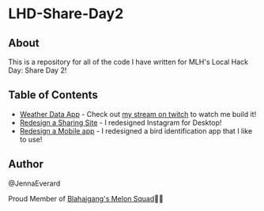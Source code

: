 # LHD-Share-Day2

## About

This is a repository for all of the code I have written for MLH's Local Hack Day: Share Day 2!

## Table of Contents

- [Weather Data App](https://github.com/JennaEverard/LHD-Share-Day2/tree/master/weather-app) - Check out [my stream on twitch](https://www.twitch.tv/videos/968608535) to watch me build it!
- [Redesign a Sharing Site](https://devpost.com/software/instagram-redesigned?ref_content=user-portfolio&ref_feature=in_progress) - I redesigned Instagram for Desktop!
- [Redesign a Mobile app](https://devpost.com/software/bird-id-app-redesigned?ref_content=user-portfolio&ref_feature=in_progress) - I redesigned a bird identification app that I like to use!

## Author

@JennaEverard

Proud Member of [Blahajgang's Melon Squad](https://melon.blahajgang.lol/):watermelon:🦈
